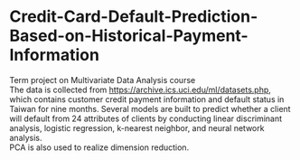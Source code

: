 # Credit-Card-Default-Prediction-Based-on-Historical-Payment-Information
Term project on Multivariate Data Analysis course    
The data is collected from https://archive.ics.uci.edu/ml/datasets.php, which contains customer credit payment information and default status in Taiwan for nine months. Several models are built to predict whether a client will default from 24 attributes of clients by conducting linear discriminant analysis, logistic regression, k-nearest neighbor, and neural network analysis.    
PCA is also used to realize dimension reduction.

